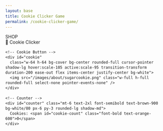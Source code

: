 ```yaml
---
layout: base
title: Cookie Clicker Game
permalink: /cookie-clicker-game/
---
```


<div class="grid grid-cols-4 gap-4 aspect-square">
  <!-- Shop -->
  <div class="col-span-1 bg-white p-4 shadow-lg flex flex-col" id="shop-container">
    <div class="text-xl font-bold mb-4 text-center">SHOP</div>
    <div id="shop-items"></div>
  </div>

  <!-- Game -->
  <div id="game-area" class="col-span-3 flex flex-col items-center justify-center bg-gradient-to-b from-yellow-100 to-orange-200 rounded-2xl shadow-xl relative overflow-hidden">
    <!-- Title -->
    <div class="text-4xl font-extrabold mb-6 text-brown-800 drop-shadow-md tracking-wide">
      🍪 Cookie Clicker
    </div>

    <!-- Cookie Button -->
    <div id="cookie" 
      class="w-64 h-64 bg-cover bg-center rounded-full cursor-pointer shadow-lg hover:scale-105 active:scale-95 transition-transform duration-200 ease-out flex items-center justify-center bg-white">
      <img src="/images/about/sugarcookie.png" class="w-full h-full rounded-full select-none pointer-events-none" />
    </div>

    <!-- Counter -->
    <div id="counter" class="mt-6 text-2xl font-semibold text-brown-900 bg-white/80 px-6 py-3 rounded-lg shadow-md">
      Cookies: <span id="cookie-count" class="font-bold text-orange-600">0</span>
    </div>
  </div>
</div>

<script src="https://cdn.tailwindcss.com"></script>
<script>
  // Shop items definition
  const shopItems = [
    { id: "cursorBtn", name: "🖱️ Cursor", cost: 15, cps: 1, color: "green" },
    { id: "autoClickerBtn", name: "😍 Grandma", cost: 67, cps: 5, color: "blue" },
    { id: "factoryBtn", name: "🏭 Factory", cost: 500, cps: 50, color: "purple" },
    { id: "bankBtn", name: "🏦 Bank", cost: 67410, cps: 500, color: "blue" },
    { id: "templeBtn", name: "⛪ Mango Temple", cost: 50000, cps: 2000, color: "indigo" },
    { id: "chaoticOhioBtn", name: "⏳ Chaotic Ohio", cost: 6700000, cps: 10000, color: "purple" }
  ];

  // Game state
  let gameState = {
    cookies: 0,
    cps: 0,
    upgrades: {}
  };

  const cookieCountEl = document.getElementById("cookie-count");
  const shopContainer = document.getElementById("shop-items");

  // Create shop buttons
  shopItems.forEach(item => {
    const btn = document.createElement("button");
    btn.id = item.id;
    btn.textContent = `${item.name} (Cost: ${item.cost})`;
    btn.className = `bg-${item.color}-500 hover:bg-${item.color}-600 text-white px-4 py-2 mb-2 rounded shadow`;
    btn.addEventListener("click", () => buyUpgrade(item));
    shopContainer.appendChild(btn);
    gameState.upgrades[item.id] = { count: 0, cost: item.cost };
  });

  // Buy upgrade
  function buyUpgrade(item) {
    const upgrade = gameState.upgrades[item.id];
    if (gameState.cookies >= upgrade.cost) {
      gameState.cookies -= upgrade.cost;
      upgrade.count++;
      gameState.cps += item.cps;
      upgrade.cost = Math.floor(upgrade.cost * 1.25); // cost inflation
      document.getElementById(item.id).textContent = `${item.name} (Cost: ${upgrade.cost})`;
      updateCounter();
    }
  }

  // Cookie click
  document.getElementById("cookie").addEventListener("click", (e) => {
    gameState.cookies++;
    updateCounter();
    floatingText(e.pageX, e.pageY, "+1 🍪");
  });

  // Floating +1 animation
  function floatingText(x, y, text) {
    const floating = document.createElement("span");
    floating.textContent = text;
    floating.className = "absolute text-orange-600 font-bold";
    floating.style.left = x + "px";
    floating.style.top = y + "px";
    floating.style.pointerEvents = "none";
    floating.style.animation = "floatUp 1s ease-out forwards";
    document.body.appendChild(floating);
    setTimeout(() => floating.remove(), 1000);
  }

  // Update cookie counter
  function updateCounter() {
    cookieCountEl.textContent = Math.floor(gameState.cookies);
  }

  // Auto cookie generation
  setInterval(() => {
    gameState.cookies += gameState.cps;
    updateCounter();
  }, 1000);

  // Save/load
  function saveGame() {
    localStorage.setItem("cookieGame", JSON.stringify(gameState));
  }
  function loadGame() {
    const saved = localStorage.getItem("cookieGame");
    if (saved) {
      gameState = JSON.parse(saved);
      // Update buttons with correct costs
      shopItems.forEach(item => {
        const upgrade = gameState.upgrades[item.id];
        if (upgrade) {
          document.getElementById(item.id).textContent = `${item.name} (Cost: ${upgrade.cost})`;
        }
      });
      updateCounter();
    }
  }
  window.addEventListener("beforeunload", saveGame);
  window.addEventListener("load", loadGame);
</script>

<style>
@keyframes floatUp {
  from { transform: translateY(0); opacity: 1; }
  to { transform: translateY(-50px); opacity: 0; }
}
</style>
